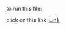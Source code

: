 to run this file:

click on this link: <a href="https://rawcdn.githack.com/SP85691/100_Days_of_CSS/main/Parallex_Effect_Project/index.html" target="_blank">Link</a>
